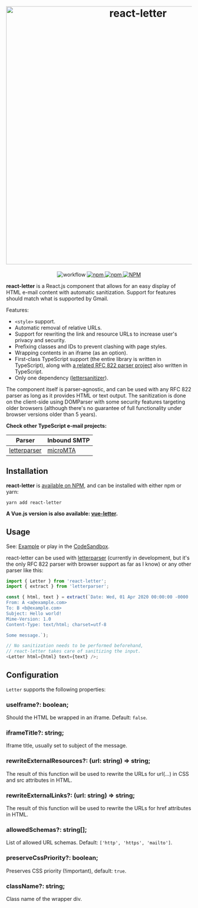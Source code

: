 <h1 align="center">
  <img src="https://raw.githubusercontent.com/mat-sz/react-letter/master/logo.png" alt="react-letter" width="700">
</h1>

<p align="center">
<img alt="workflow" src="https://img.shields.io/github/workflow/status/mat-sz/react-letter/Node.js%20CI%20(yarn)">
<a href="https://npmjs.com/package/react-letter">
<img alt="npm" src="https://img.shields.io/npm/v/react-letter">
<img alt="npm" src="https://img.shields.io/npm/dw/react-letter">
<img alt="NPM" src="https://img.shields.io/npm/l/react-letter">
</a>
</p>

**react-letter** is a React.js component that allows for an easy display of HTML e-mail content with automatic sanitization. Support for features should match what is supported by Gmail.

Features:

- `<style>` support.
- Automatic removal of relative URLs.
- Support for rewriting the link and resource URLs to increase user's privacy and security.
- Prefixing classes and IDs to prevent clashing with page styles.
- Wrapping contents in an iframe (as an option).
- First-class TypeScript support (the entire library is written in TypeScript), along with [a related RFC 822 parser project](https://github.com/mat-sz/letterparser) also written in TypeScript.
- Only one dependency ([lettersanitizer](https://github.com/mat-sz/lettersanitizer)).

The component itself is parser-agnostic, and can be used with any RFC 822 parser as long as it provides HTML or text output. The sanitization is done on the client-side using DOMParser with some security features targeting older browsers (although there's no guarantee of full functionality under browser versions older than 5 years).

**Check other TypeScript e-mail projects:**

| Parser                                                 | Inbound SMTP                                   |
| ------------------------------------------------------ | ---------------------------------------------- |
| [letterparser](https://github.com/mat-sz/letterparser) | [microMTA](https://github.com/mat-sz/microMTA) |

## Installation

**react-letter** is [available on NPM](https://npmjs.com/package/react-letter), and can be installed with either npm or yarn:

```
yarn add react-letter
```

**A Vue.js version is also available: [vue-letter](https://github.com/mat-sz/vue-letter).**

## Usage

See: [Example](https://github.com/mat-sz/react-letter/tree/master/example) or play in the [CodeSandbox](https://codesandbox.io/s/react-letter-basic-example-6lu9i).

react-letter can be used with [letterparser](https://github.com/mat-sz/letterparser) (currently in development, but it's the only RFC 822 parser with browser support as far as I know) or any other parser like this:

```ts
import { Letter } from 'react-letter';
import { extract } from 'letterparser';

const { html, text } = extract(`Date: Wed, 01 Apr 2020 00:00:00 -0000
From: A <a@example.com>
To: B <b@example.com>
Subject: Hello world!
Mime-Version: 1.0
Content-Type: text/html; charset=utf-8

Some message.`);

// No sanitization needs to be performed beforehand,
// react-letter takes care of sanitizing the input.
<Letter html={html} text={text} />;
```

## Configuration

`Letter` supports the following properties:

### useIframe?: boolean;

Should the HTML be wrapped in an iframe. Default: `false`.

### iframeTitle?: string;

Iframe title, usually set to subject of the message.

### rewriteExternalResources?: (url: string) => string;

The result of this function will be used to rewrite the URLs for url(...) in CSS and src attributes in HTML.

### rewriteExternalLinks?: (url: string) => string;

The result of this function will be used to rewrite the URLs for href attributes in HTML.

### allowedSchemas?: string[];

List of allowed URL schemas. Default: `['http', 'https', 'mailto']`.

### preserveCssPriority?: boolean;

Preserves CSS priority (!important), default: `true`.

### className?: string;

Class name of the wrapper div.
